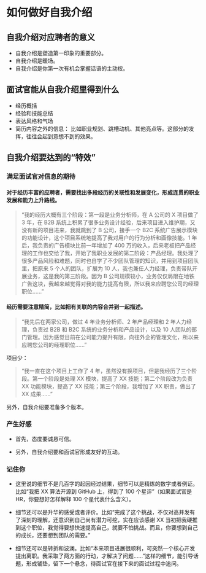 # 如何做好自我介绍

## 自我介绍对应聘者的意义

- 自我介绍是塑造第一印象的重要部分。
- 自我介绍是暖场。
- 自我介绍是你第一次有机会掌握话语的主动权。

## 面试官能从自我介绍里得到什么

- 经历概括
- 经验和技能总结
- 表达风格和气场
- 简历内容之外的信息： 比如职业规划、跳槽动机、其他亮点等。这部分的发挥，往往会起到意想不到的效果。

## 自我介绍要达到的“特效”

### 满足面试官对信息的期待

#### 对于经历丰富的应聘者，需要找出多段经历的关联性和发展变化，形成连贯的职业发展和能力上升路线。

> “我的经历大概有三个阶段：第一段是业务分析师，在 A 公司的 X 项目做了 3 年，在 B2B 系统上积累了很多业务设计经验，后来项目进入维护期，又没有新的项目进来，我就跳到了 B 公司，接手一个 B2C 系统广告展示模块的功能设计，这个项目系统地提高了我对用户的行为分析和画像技能。1 年后，我负责的广告模块比前一年增加了 400 万的收入，后来老板把产品经理的工作也交给了我，开始了我职业发展的第二阶段：产品经理。我处理了很多产品风险和难题，同时也自学了不少团队管理的知识，并用到项目团队里，把原来 5 个人的团队，扩展为 10 人，我也兼任人力经理，负责带队开展业务，这是我的第三阶段。因为 B 公司规模较小，业务仅仅局限在地铁广告这块，我越来越觉得对我的能力提高有限，所以我来应聘您公司的经理职位……”

#### 经历需要注意精简，比如把有关联的内容合并到一起描述。

> “我先后在两家公司，做过 4 年业务分析师、2 年产品经理和 2 年人力经理，负责过 B2B 和 B2C 系统的业务分析和产品设计，以及 10 人团队的部门管理。因为感觉目前在公司能力提升有限，向往外企的管理文化，所以来应聘您公司的经理职位……”

项目少： 

> “我一直在这个项目上工作了 4 年，虽然没有换项目，但是我经历了三个阶段。第一个阶段是处理 XX 模块，提高了 XX 技能；第二个阶段改为负责 XX 功能模块，提高了 XX 技能；第三个阶段，我增加了 XX 职责，做出了 XX 成果……”

另外，自我介绍要准备多个版本。

### 产生好感

- 首先，态度要诚恳可信。

- 另外，自我介绍要和面试官形成友好的互动。

### 记住你

- 这里说的细节不是几百字的起因经过结果，细节可以是精炼的数字或者例证。比如“我把 XX 算法开源到 GitHub 上，得到了 100 个星评”（如果面试官是 HR，你要想好怎样解释 100 个星代表什么含义）。

- 细节还可以是升华的感受或者评价。比如“完成了这个挑战，不仅对高并发有了深刻的理解，还意识到自己尚有潜力可挖，实在应该感谢 XX 当初把我硬推到这个职位，我觉得要想快速提高自己，就要不怕挑战。而且，你要想到自己的成长，还要想到团队的需要。”

- 细节还可以是转折和波澜。比如“本来项目进展很顺利，可突然一个核心开发提出离职。我采取了两方面的行动，才解决了问题……”这样的细节，能引导话题，形成铺垫，留下一个悬念，待面试官在接下来的面试过程中追问。